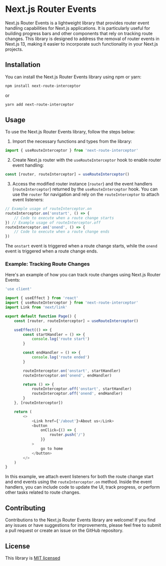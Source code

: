 # Next.js Router Events

Next.js Router Events is a lightweight library that provides router event handling capabilities for Next.js applications. It is particularly useful for building progress bars and other components that rely on tracking route changes. This library is designed to address the removal of router events in Next.js 13, making it easier to incorporate such functionality in your Next.js projects.

## Installation

You can install the Next.js Router Events library using npm or yarn:

```bash
npm install next-route-interceptor
```

or

```bash
yarn add next-route-interceptor
```

## Usage

To use the Next.js Router Events library, follow the steps below:

1. Import the necessary functions and types from the library:

```js
import { useRouteInterceptor } from 'next-route-interceptor'
```

2. Create Next.js router with the `useRouteInterceptor` hook to enable router event handling:

```js
const [router, routeInterceptor] = useRouteInterceptor()
```

3. Access the modified router instance (`router`) and the event handlers (`routeInterceptor`) returned by the `useRouteInterceptor` hook. You can use the `router` for navigation and rely on the `routeInterceptor` to attach event listeners:

```js
// Example usage of routeInterceptor.on
routeInterceptor.on('onstart', () => {
    // Code to execute when a route change starts
}) // Example usage of routeInterceptor.off
routeInterceptor.on('onend', () => {
    // Code to execute when a route change ends
})
```

The `onstart` event is triggered when a route change starts, while the `onend` event is triggered when a route change ends.

### Example: Tracking Route Changes

Here's an example of how you can track route changes using Next.js Router Events:

```js
'use client'

import { useEffect } from 'react'
import { useRouteInterceptor } from 'next-route-interceptor'
import Link from 'next/link'

export default function Page() {
    const [router, routeInterceptor] = useRouteInterceptor()

    useEffect(() => {
        const startHandler = () => {
            console.log('route start')
        }

        const endHandler = () => {
            console.log('route ended')
        }

        routeInterceptor.on('onstart', startHandler)
        routeInterceptor.on('onend', endHandler)

        return () => {
            routeInterceptor.off('onstart', startHandler)
            routeInterceptor.off('onend', endHandler)
        }
    }, [routeInterceptor])

    return (
        <>
            <Link href={'/about'}>About us</Link>
            <button
                onClick={() => {
                    router.push('/')
                }}
            >
                go to home
            </button>
        </>
    )
}
```

In this example, we attach event listeners for both the route change start and end events using the `routeInterceptor.on` method. Inside the event handlers, you can include code to update the UI, track progress, or perform other tasks related to route changes.

## Contributing

Contributions to the Next.js Router Events library are welcome! If you find any issues or have suggestions for improvements, please feel free to submit a pull request or create an issue on the GitHub repository.

## License

This library is [MIT licensed](https://github.com/thelonewolf123/next-route-interceptor/blob/main)
